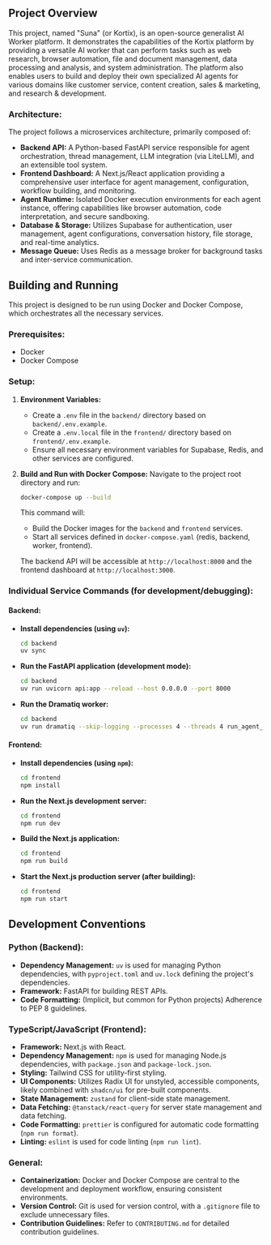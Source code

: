 ## Project Overview

This project, named "Suna" (or Kortix), is an open-source generalist AI Worker platform. It demonstrates the capabilities of the Kortix platform by providing a versatile AI worker that can perform tasks such as web research, browser automation, file and document management, data processing and analysis, and system administration. The platform also enables users to build and deploy their own specialized AI agents for various domains like customer service, content creation, sales & marketing, and research & development.

### Architecture:

The project follows a microservices architecture, primarily composed of:

*   **Backend API:** A Python-based FastAPI service responsible for agent orchestration, thread management, LLM integration (via LiteLLM), and an extensible tool system.
*   **Frontend Dashboard:** A Next.js/React application providing a comprehensive user interface for agent management, configuration, workflow building, and monitoring.
*   **Agent Runtime:** Isolated Docker execution environments for each agent instance, offering capabilities like browser automation, code interpretation, and secure sandboxing.
*   **Database & Storage:** Utilizes Supabase for authentication, user management, agent configurations, conversation history, file storage, and real-time analytics.
*   **Message Queue:** Uses Redis as a message broker for background tasks and inter-service communication.

## Building and Running

This project is designed to be run using Docker and Docker Compose, which orchestrates all the necessary services.

### Prerequisites:

*   Docker
*   Docker Compose

### Setup:

1.  **Environment Variables:**
    *   Create a `.env` file in the `backend/` directory based on `backend/.env.example`.
    *   Create a `.env.local` file in the `frontend/` directory based on `frontend/.env.example`.
    *   Ensure all necessary environment variables for Supabase, Redis, and other services are configured.

2.  **Build and Run with Docker Compose:**
    Navigate to the project root directory and run:
    ```bash
    docker-compose up --build
    ```
    This command will:
    *   Build the Docker images for the `backend` and `frontend` services.
    *   Start all services defined in `docker-compose.yaml` (redis, backend, worker, frontend).

    The backend API will be accessible at `http://localhost:8000` and the frontend dashboard at `http://localhost:3000`.

### Individual Service Commands (for development/debugging):

#### Backend:

*   **Install dependencies (using `uv`):**
    ```bash
    cd backend
    uv sync
    ```
*   **Run the FastAPI application (development mode):**
    ```bash
    cd backend
    uv run uvicorn api:app --reload --host 0.0.0.0 --port 8000
    ```
*   **Run the Dramatiq worker:**
    ```bash
    cd backend
    uv run dramatiq --skip-logging --processes 4 --threads 4 run_agent_background
    ```

#### Frontend:

*   **Install dependencies (using `npm`):**
    ```bash
    cd frontend
    npm install
    ```
*   **Run the Next.js development server:**
    ```bash
    cd frontend
    npm run dev
    ```
*   **Build the Next.js application:**
    ```bash
    cd frontend
    npm run build
    ```
*   **Start the Next.js production server (after building):**
    ```bash
    cd frontend
    npm run start
    ```

## Development Conventions

### Python (Backend):

*   **Dependency Management:** `uv` is used for managing Python dependencies, with `pyproject.toml` and `uv.lock` defining the project's dependencies.
*   **Framework:** FastAPI for building REST APIs.
*   **Code Formatting:** (Implicit, but common for Python projects) Adherence to PEP 8 guidelines.

### TypeScript/JavaScript (Frontend):

*   **Framework:** Next.js with React.
*   **Dependency Management:** `npm` is used for managing Node.js dependencies, with `package.json` and `package-lock.json`.
*   **Styling:** Tailwind CSS for utility-first styling.
*   **UI Components:** Utilizes Radix UI for unstyled, accessible components, likely combined with `shadcn/ui` for pre-built components.
*   **State Management:** `zustand` for client-side state management.
*   **Data Fetching:** `@tanstack/react-query` for server state management and data fetching.
*   **Code Formatting:** `prettier` is configured for automatic code formatting (`npm run format`).
*   **Linting:** `eslint` is used for code linting (`npm run lint`).

### General:

*   **Containerization:** Docker and Docker Compose are central to the development and deployment workflow, ensuring consistent environments.
*   **Version Control:** Git is used for version control, with a `.gitignore` file to exclude unnecessary files.
*   **Contribution Guidelines:** Refer to `CONTRIBUTING.md` for detailed contribution guidelines.
